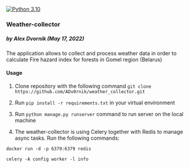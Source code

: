[![Python 3.10](https://img.shields.io/badge/python-3.10-blue.svg)](https://www.python.org/downloads/release/python-3100/)

### Weather-collector
##### by Alex Dvornik (May 17, 2022)

The application allows to collect and process weather data in order to calculate Fire hazard index for forests in Gomel region (Belarus)

#### Usage
1. Clone repository with the following command
`git clone https://github.com/ADv0rnik/weather_collector.git`

2. Run `pip install -r requirements.txt` in your virtual environment 

3. Run `python manage.py runserver` command to run server on the local machine

4. The weather-collector is using Celery together with Redis to manage async tasks. Run the following commands:
```commandline
docker run -d -p 6379:6379 redis

celery -A config worker -l info
```


